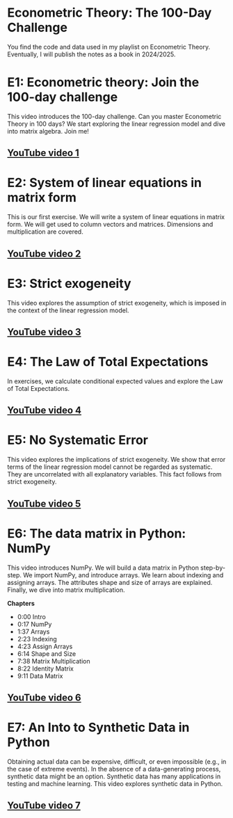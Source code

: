 # Econometric Theory: The 100-Day Challenge
You find the code and data used in my playlist on Econometric Theory. Eventually, I will publish the notes as a book in 2024/2025.

# E1: Econometric theory: Join the 100-day challenge
This video introduces the 100-day challenge. Can you master Econometric Theory in 100 days? We start exploring the linear regression model and dive into matrix algebra. Join me!

## [YouTube video 1](https://youtu.be/VIYV92XQTXI)

# E2: System of linear equations in matrix form
This is our first exercise. We will write a system of linear equations in matrix form. We will get used to column vectors and matrices. Dimensions and multiplication are covered.

## [YouTube video 2](https://youtu.be/hgA17G7ocQM)

# E3: Strict exogeneity
This video explores the assumption of strict exogeneity, which is imposed in the context of the linear regression model. 

## [YouTube video 3](https://youtu.be/COKzDxtV-XY)

# E4: The Law of Total Expectations
In exercises, we calculate conditional expected values and explore the Law of Total Expectations.

## [YouTube video 4](https://youtu.be/q7JHXi07vOI)

# E5: No Systematic Error
This video explores the implications of strict exogeneity. We show that error terms of the linear regression model cannot be regarded as systematic. They are uncorrelated with all explanatory variables. This fact follows from strict exogeneity.

## [YouTube video 5](https://youtu.be/ztIBS3Gxqko)

# E6: The data matrix in Python: NumPy
This video introduces NumPy. We will build a data matrix in Python step-by-step. We import NumPy, and introduce arrays. We learn about indexing and assigning arrays. The attributes shape and size of arrays are explained. Finally, we dive into matrix multiplication.

**Chapters**
- 0:00 Intro
- 0:17 NumPy
- 1:37 Arrays
- 2:23 Indexing
- 4:23 Assign Arrays
- 6:14 Shape and Size
- 7:38 Matrix Multiplication
- 8:22 Identity Matrix
- 9:11 Data Matrix

## [YouTube video 6](https://youtu.be/RKaCn1zr7r4)

# E7: An Into to Synthetic Data in Python
Obtaining actual data can be expensive, difficult, or even impossible (e.g., in the case of extreme events). In the absence of a data-generating process, synthetic data might be an option. Synthetic data has many applications in testing and machine learning. This video explores synthetic data in Python.

## [YouTube video 7](https://youtu.be/tV-4JfIJxPc)
